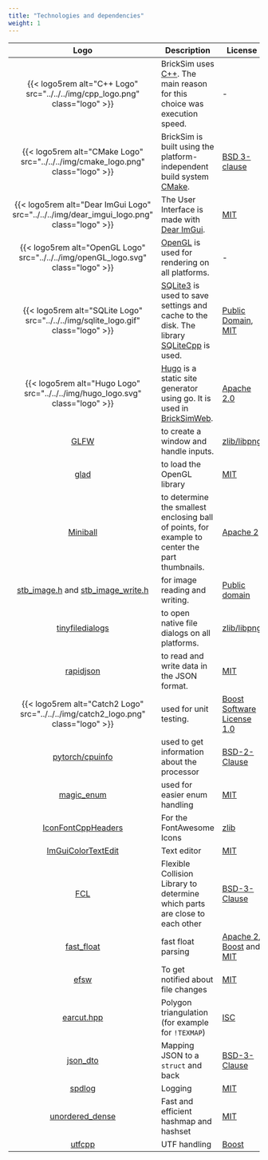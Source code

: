 ```yaml
---
title: "Technologies and dependencies"
weight: 1
---
```


| Logo | Description | License |
|:---: | ----------- | ------- |
| {{< logo5rem alt="C++ Logo" src="../../../img/cpp_logo.png" class="logo" >}} | BrickSim uses [C++](https://www.cplusplus.com/). The main reason for this choice was execution speed.  | - |
| {{< logo5rem alt="CMake Logo" src="../../../img/cmake_logo.png" class="logo" >}} | BrickSim is built using the platform-independent build system [CMake](https://cmake.org/).  | [BSD 3-clause](https://cmake.org/licensing/)
| {{< logo5rem alt="Dear ImGui Logo" src="../../../img/dear_imgui_logo.png" class="logo" >}} | The User Interface is made with [Dear ImGui](https://github.com/ocornut/imgui).  | [MIT](https://github.com/ocornut/imgui/blob/master/LICENSE.txt) |
| {{< logo5rem alt="OpenGL Logo" src="../../../img/openGL_logo.svg" class="logo" >}} | [OpenGL](https://www.opengl.org/) is used for rendering on all platforms.  | - |
| {{< logo5rem alt="SQLite Logo" src="../../../img/sqlite_logo.gif" class="logo" >}} | [SQLite3](https://www.sqlite.org/index.html) is used to save settings and cache to the disk. The library [SQLiteCpp](https://github.com/SRombauts/SQLiteCpp.git) is used. | [Public Domain](https://www.sqlite.org/copyright.html), [MIT](https://github.com/SRombauts/SQLiteCpp/blob/master/LICENSE.txt) |
| {{< logo5rem alt="Hugo Logo" src="../../../img/hugo_logo.svg" class="logo" >}} | [Hugo](https://gohugo.io/) is a static site generator using go. It is used in [BrickSimWeb](https://github.com/bb1950328/BrickSimWeb). | [Apache 2.0](https://gohugo.io/about/license/) |
| [GLFW](https://github.com/glfw/glfw.git) |  to create a window and handle inputs. | [zlib/libpng](https://www.glfw.org/license) |
| [glad](https://glad.dav1d.de/)  | to load the OpenGL library | [MIT](https://github.com/Dav1dde/glad/blob/master/LICENSE) |
| [Miniball](https://github.com/hbf/miniball) | to determine the smallest enclosing ball of points, for example to center the part thumbnails. | [Apache 2](http://www.apache.org/licenses/LICENSE-2.0.html) |
| [stb_image.h](https://github.com/nothings/stb/blob/master/stb_image.h)  and [stb_image_write.h](https://github.com/nothings/stb/blob/master/stb_image_write.h) | for image reading and writing. | [Public domain](https://github.com/nothings/stb#whats-the-license) |
| [tinyfiledialogs](https://sourceforge.net/projects/tinyfiledialogs/) | to open native file dialogs on all platforms. | [zlib/libpng](https://sourceforge.net/projects/tinyfiledialogs/) |
| [rapidjson](https://github.com/Tencent/rapidjson) | to read and write data in the JSON format. | [MIT](https://github.com/Tencent/rapidjson/blob/master/license.txt) |
| {{< logo5rem alt="Catch2 Logo" src="../../../img/catch2_logo.png" class="logo" >}} | used for unit testing. | [Boost Software License 1.0](https://github.com/catchorg/Catch2/blob/devel/LICENSE.txt) |
| [pytorch/cpuinfo](https://github.com/pytorch/cpuinfo) | used to get information about the processor | [BSD-2-Clause](https://github.com/pytorch/cpuinfo/blob/master/LICENSE) |
| [magic_enum](https://github.com/Neargye/magic_enum) | used for easier enum handling | [MIT](https://github.com/Neargye/magic_enum/blob/master/LICENSE) |
| [IconFontCppHeaders](https://github.com/juliettef/IconFontCppHeaders) | For the FontAwesome Icons | [zlib](https://github.com/juliettef/IconFontCppHeaders/blob/main/licence.txt) |
| [ImGuiColorTextEdit](https://github.com/BalazsJako/ImGuiColorTextEdit) | Text editor | [MIT](https://github.com/BalazsJako/ImGuiColorTextEdit/blob/dev/LICENSE) |
| [FCL](https://github.com/flexible-collision-library/fcl) | Flexible Collision Library to determine which parts are close to each other | [BSD-3-Clause](https://github.com/flexible-collision-library/fcl/blob/master/LICENSE) |
| [fast_float](https://github.com/fastfloat/fast_float) | fast float parsing | [Apache 2](https://github.com/fastfloat/fast_float/blob/main/LICENSE-APACHE), [Boost](https://github.com/fastfloat/fast_float/blob/main/LICENSE-BOOST) and [MIT](https://github.com/fastfloat/fast_float/blob/main/LICENSE-MIT) |
| [efsw](https://github.com/SpartanJ/efsw) | To get notified about file changes | [MIT](https://github.com/SpartanJ/efsw/blob/master/LICENSE) |
| [earcut.hpp](https://github.com/mapbox/earcut.hpp) | Polygon triangulation (for example for `!TEXMAP`) | [ISC](https://github.com/mapbox/earcut.hpp/blob/master/LICENSE) |
| [json_dto](https://github.com/Stiffstream/json_dto) | Mapping JSON to a `struct` and back | [BSD-3-Clause](https://github.com/Stiffstream/json_dto/blob/master/LICENSE) |
| [spdlog](https://github.com/gabime/spdlog) | Logging | [MIT](https://github.com/gabime/spdlog/blob/v1.x/LICENSE) |
| [unordered_dense](https://github.com/martinus/unordered_dense) | Fast and efficient hashmap and hashset | [MIT](https://github.com/martinus/unordered_dense/blob/main/LICENSE) |
| [utfcpp](https://github.com/nemtrif/utfcpp) | UTF handling | [Boost](https://github.com/nemtrif/utfcpp/blob/master/LICENSE) |